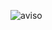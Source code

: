 ![aviso](https://github.com/AndreMouraL/Projeto-Academia-1---Paradigmais-de-program-o/assets/117699977/08658bb5-4fb5-4f0b-9cb5-306e3ba97f6d)
